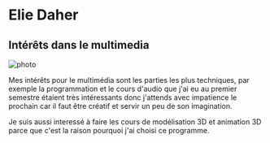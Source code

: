 <H1>Elie Daher</H1>

<H2>Intérêts dans le multimedia</H2>

![photo](photo_portrait.png)

Mes intérêts pour le multimédia sont les parties les plus techniques, par exemple la programmation et le cours d'audio que j'ai eu au premier semestre étaient très intéressants donc j'attends avec impatience le prochain car il faut être créatif et servir un peu de son imagination. 

Je suis aussi interessé à faire les cours de modélisation 3D et animation 3D parce que c'est la raison pourquoi j'ai choisi ce programme.
